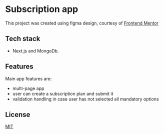 # Subscription app

This project was created using figma design, courtesy of [Frontend Mentor](https://www.frontendmentor.io/challenges/coffeeroasters-subscription-site-5Fc26HVY6)

## Tech stack

* Next.js and MongoDb.

## Features

Main app features are:

* multi-page app
* user can create a subscription plan and submit it
* validation handling in case user has not selected all mandatory options

## License
[MIT](https://choosealicense.com/licenses/mit/)